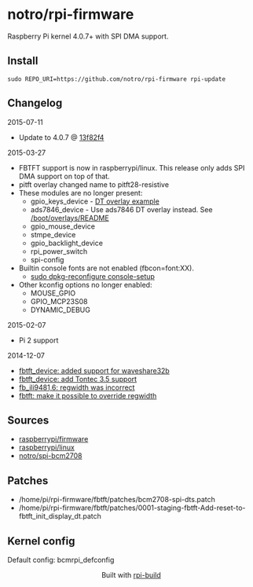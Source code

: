 notro/rpi-firmware
==========

Raspberry Pi kernel 4.0.7+ with SPI DMA support.

Install
-------

```text
sudo REPO_URI=https://github.com/notro/rpi-firmware rpi-update
```



Changelog
---------
2015-07-11
* Update to 4.0.7 @ [13f82f4](https://github.com/raspberrypi/linux/commit/151dc845f920bb8f38abc0a6fc89093a913f82f4)

2015-03-27
* FBTFT support is now in raspberrypi/linux.
  This release only adds SPI DMA support on top of that.
* pitft overlay changed name to pitft28-resistive
* These modules are no longer present:
  - gpio_keys_device - [DT overlay example](https://github.com/raspberrypi/linux/blob/rpi-3.18.y/arch/arm/boot/dts/tinylcd35-overlay.dts)
  - ads7846_device - Use ads7846 DT overlay instead. See [/boot/overlays/README](https://github.com/raspberrypi/firmware/blob/master/boot/overlays/README)
  - gpio_mouse_device
  - stmpe_device
  - gpio_backlight_device
  - rpi_power_switch
  - spi-config
* Builtin console fonts are not enabled (fbcon=font:XX).
  - [sudo dpkg-reconfigure console-setup](https://github.com/notro/fbtft/wiki/Boot-console#console-font)
* Other kconfig options no longer enabled:
  - MOUSE_GPIO
  - GPIO_MCP23S08
  - DYNAMIC_DEBUG

2015-02-07
* Pi 2 support

2014-12-07
* [fbtft_device: added support for waveshare32b](https://github.com/notro/fbtft/commit/e67014490a9df34b9a4bf04e49c50254aebc10a8)
* [fbtft_device: add Tontec 3.5 support](https://github.com/notro/fbtft/commit/8116d7273be8816ce70c1a017b4466ae17e27d53)
* [fb_ili9481,6: regwidth was incorrect](https://github.com/notro/fbtft/commit/c92097b5a5ef82e298a4fe8ec7859c9378e435d8)
* [fbtft: make it possible to override regwidth](https://github.com/notro/fbtft/commit/566dca0e9d531b54c11ea9aea47f76695472776c)



Sources
-------
* [raspberrypi/firmware](https://github.com/raspberrypi/firmware/archive/47d51d6192bdfb37568f21b5810375d1b6d45217.tar.gz)
* [raspberrypi/linux](https://github.com/raspberrypi/linux/archive/5d5a5ceb829329f490dd1c5cb634da66ef5d0f92.tar.gz)
* [notro/spi-bcm2708](https://github.com/notro/spi-bcm2708/archive/3322e8ef23c015941726f0402edfd9c64956b4f7.tar.gz)


Patches
--------
* /home/pi/rpi-firmware/fbtft/patches/bcm2708-spi-dts.patch
* /home/pi/rpi-firmware/fbtft/patches/0001-staging-fbtft-Add-reset-to-fbtft_init_display_dt.patch


Kernel config
-------------
Default config: bcmrpi_defconfig



<p align="center">Built with <a href="https://github.com/notro/rpi-build/wiki">rpi-build</a></p>
